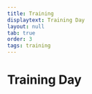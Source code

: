 ```yaml
---
title: Training
displaytext: Training Day
layout: null
tab: true
order: 3
tags: training
---
```


# Training Day
